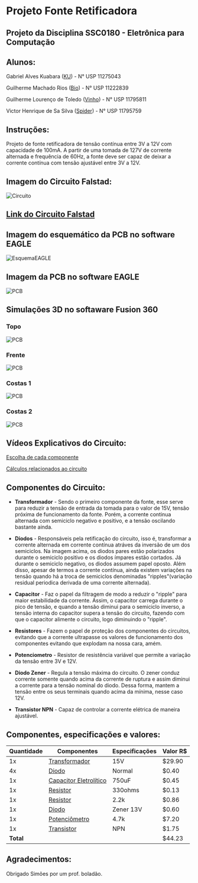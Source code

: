# Projeto Fonte Retificadora

## Projeto da Disciplina SSC0180 - Eletrônica para Computação

## Alunos:
Gabriel Alves Kuabara ([KU](https://github.com/GKuabara)) - N° USP 11275043

Guilherme Machado Rios ([Bio](https://github.com/Guibi0)) - N° USP 11222839

Guilherme Lourenço de Toledo ([Vinho](https://github.com/guitld)) - N° USP 11795811

Victor Henrique de Sa Silva ([Spider](https://github.com/VictorHenrique)) - N° USP 11795759

## Instruções:
Projeto de fonte retificadora de tensão contínua entre 3V a 12V com capacidade de 100mA.
A partir de uma tomada de 127V de corrente alternada e frequência de 60Hz, a fonte deve ser capaz de deixar a corrente contínua com tensão ajustável entre 3V a 12V.

## Imagem do Circuito Falstad:
![Circuito](Images/CircuitoFalstad.jpg)

## [Link do Circuito Falstad](http://tinyurl.com/ybhp9tgl)

## Imagem do esquemático da PCB no software EAGLE
![EsquemaEAGLE](Images/CircuitoEAGLE.jpg)

## Imagem da PCB no software EAGLE
![PCB](Images/PCB.jpg)

## Simulações 3D no softaware Fusion 360
### Topo
![PCB](Images/Top3D.jpg)

### Frente
![PCB](Images/Front3D.jpg)

### Costas 1
![PCB](Images/BackX3D.jpg)

### Costas 2
![PCB](Images/Back3D.jpg)

## Vídeos Explicativos do Circuito:

  [Escolha de cada componente](https://www.youtube.com/watch?v=MA9W5LkvAV4&feature=youtu.be)
  
  [Cálculos relacionados ao circuito]()

## Componentes do Circuito:
* **Transformador** - Sendo o primeiro componente da fonte, esse serve para reduzir a tensão de entrada da tomada para o valor de 15V, tensão próxima de funcionamento da fonte. Porém, a corrente continua alternada com semiciclo negativo e positivo, e a tensão oscilando bastante ainda.

* **Diodos** - Responsáveis pela retificação do circuito, isso é, transformar a corrente alternada em corrente contínua atráves da inversão de um dos semiciclos. Na imagem acima, os diodos pares estão polarizados durante o semiciclo positivo e os diodos ímpares estão cortados. Já durante o semiciclo negativo, os diodos assumem papel oposto. Além disso, apesar de termos a corrente contínua, ainda existem variações na tensão quando há a troca de semiciclos denominadas "ripples"(variação residual periodica derivada de uma corrente alternada).

* **Capacitor** - Faz o papel da filtragem de modo a reduzir o "ripple" para maior estabilidade da corrente. Assim, o capacitor carrega durante o pico de tensão, e quando a tensão diminui para o semiciclo inverso, a tensão interna do capacitor supera a tensão do circuito, fazendo com que o capacitor alimente o circuito, logo diminuindo o "ripple".

* **Resistores** - Fazem o papel de proteção dos componentes do circuitos, evitando que a corrente ultrapasse os valores de funcionamento dos componentes evitando que explodam na nossa cara, amém.

* **Potenciometro** - Resistor de resistência variável que permite a variação da tensão entre 3V e 12V. 

* **Diodo Zener** - Regula a tensão máxima do circuito. O zener conduz corrente somente quando acima da corrente de ruptura e assim diminui a corrente para a tensão nominal do diodo. Dessa forma, mantem a tensão entre os seus terminais quando acima da mínima, nesse caso 12V. 

* **Transistor NPN** - Capaz de controlar a corrente elétrica de maneira ajustável.


## Componentes, especificações e valores:
| **Quantidade** | **Componentes**   | **Especificações** | **Valor R$**|
|----------------|-------------------|--------------------|--------------|
|         1x     | [Transformador](https://produto.mercadolivre.com.br/MLB-1299159736-transformador-1515v-1a-trafo-bivolt-_JM?matt_tool=82322591&matt_word&gclid=Cj0KCQjw3Nv3BRC8ARIsAPh8hgKeMy0nJofiC6KaxPgJOotdfYedegX4Cvw1K8ZATrrtRfrb-_nViN8aAoY1EALw_wcB&quantity=1) | 15V |  $29.90|
|         4x     | [Diodo](https://www.arduoeletro.com/diodo-1n-4007?utm_source=Site&utm_medium=GoogleMerchant&utm_campaign=GoogleMerchant&gclid=Cj0KCQjw3Nv3BRC8ARIsAPh8hgJ0wxy2Hp_5nHJ2fnSKeIm5tyTmb2PZhb8mVqMMBYZ7-NIENwZE6ToaAscCEALw_wcB) | Normal |  $0.40|
|         1x     | [Capacitor Eletrolítico](https://www.eletrogate.com/capacitor-eletrolitico-1000uf-x-16v?utm_source=Site&utm_medium=GoogleMerchant&utm_campaign=GoogleMerchant&gclid=Cj0KCQjwoub3BRC6ARIsABGhnyZ_RIU0_78Q12_vGcE23LCamEqiIbno5rkSUVdKnD0BTOSjUcxPa7oaAkqBEALw_wcB) | 750uF |  $0.45|
|         1x     | [Resistor](https://produto.mercadolivre.com.br/MLB-1342907792-resistor-330-ohms-100-unidades-_JM?matt_tool=79246729&matt_word&gclid=Cj0KCQjw3Nv3BRC8ARIsAPh8hgLQmDXTySOG5SPVeSkZzxwxIkQ18u9yLq5I2XRCE6nhx1F0_QvOYmUaAspBEALw_wcB&quantity=1) | 330ohms |  $0.13|
|         1x     | [Resistor](https://produto.mercadolivre.com.br/MLB-937733782-kit-10-x-resistor-22k-ohm-14w-1-projeto-arduino-raspberry-_JM?matt_tool=79246729&matt_word&gclid=Cj0KCQjw3Nv3BRC8ARIsAPh8hgKAe7Wy7yk2gXiOZ5dqMArm00GkyamfaNH7T7loakiJhOX3ozAropwaAhECEALw_wcB&quantity=1) | 2.2k |  $0.86|
|         1x     | [Diodo](https://www.americanas.com.br/produto/1397103736?opn=YSMESP&sellerid=4145166000157&epar=bp_pl_00_go_am_todas_geral_gmv&WT.srch=1&acc=e789ea56094489dffd798f86ff51c7a9&i=5dd8ae5049f937f6254fab94&o=5df60079f8e95eac3dac6177&gclid=Cj0KCQjw3Nv3BRC8ARIsAPh8hgIA358SW4MTZbxC3F3oDX6124FH0DvY33t5ULAEiQPJIl66QkP-IVgaApfTEALw_wcB) | Zener 13V |  $0.60|
|         1x     | [Potenciômetro](https://shopee.com.br/5PCS-WTH118-2W-1A-Potenci%C3%B4metro-4-7k-ohm-WTH118-2W-4K7-Carbono-do-eixo-redondo-i.190983404.6104791034?gclid=Cj0KCQjw3Nv3BRC8ARIsAPh8hgJW-_1cKiFGihGA9RXz4dDc0x1a7dpzweCjyVig82dgfcRijbYyxRAaAoMdEALw_wcB) | 4.7k |  $7.20|
|         1x     | [Transistor](https://www.google.com/aclk?sa=l&ai=DChcSEwjDyLSEq6PqAhUHCJEKHRbGAwYYABAEGgJjZQ&sig=AOD64_1MjzoeLBrcoe0HWlJstQacJ3uwSg&ctype=5&q=&ved=0ahUKEwi_9K-Eq6PqAhX3ErkGHQihCi0Q2CkI0gI&adurl=) | NPN |  $1.75|
| **Total**   ||| $44.23 | 

## Agradecimentos:
Obrigado Simões por um prof. boladão.

